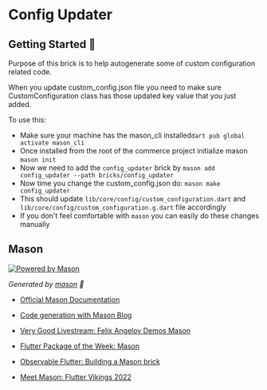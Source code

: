
# Config Updater

## Getting Started 🚀

Purpose of this brick is to help autogenerate some of custom configuration related code.

When you update custom_config.json file you need to make sure CustomConfiguration class has those updated key value that you just added.

To use this:

- Make sure your machine has the mason_cli installed`dart pub global activate mason_cli`
- Once installed from the root of the commerce project initialize mason `mason init`
- Now we need to add the `config_updater` brick by `mason add config_updater --path bricks/config_updater`
- Now time you change the custom_config.json do: `mason make config_updater`
- This should update `lib/core/config/custom_configuration.dart` and `lib/core/config/custom_configuration.g.dart` file accordingly
- If you don't feel comfortable with `mason` you can easily do these changes manually

## Mason

[![Powered by Mason](https://img.shields.io/endpoint?url=https%3A%2F%2Ftinyurl.com%2Fmason-badge)](https://github.com/felangel/mason)

_Generated by [mason][1] 🧱_

- [Official Mason Documentation][2]

- [Code generation with Mason Blog][3]

- [Very Good Livestream: Felix Angelov Demos Mason][4]

- [Flutter Package of the Week: Mason][5]

- [Observable Flutter: Building a Mason brick][6]

- [Meet Mason: Flutter Vikings 2022][7]

[1]: https://github.com/felangel/mason

[2]: https://docs.brickhub.dev

[3]: https://verygood.ventures/blog/code-generation-with-mason

[4]: https://youtu.be/G4PTjA6tpTU

[5]: https://youtu.be/qjA0JFiPMnQ

[6]: https://youtu.be/o8B1EfcUisw

[7]: https://youtu.be/LXhgiF5HiQg
